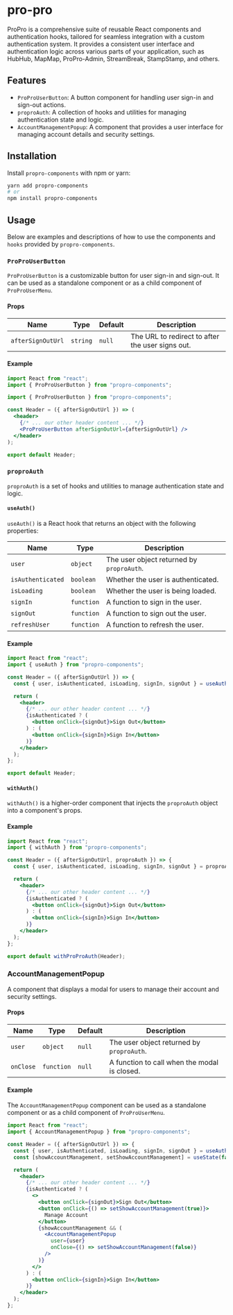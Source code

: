 # pro-pro

ProPro is a comprehensive suite of reusable React components and authentication hooks, tailored for seamless integration with a custom authentication system. It provides a consistent user interface and authentication logic across various parts of your application, such as HubHub, MapMap, ProPro-Admin, StreamBreak, StampStamp, and others.

## Features

- `ProProUserButton`: A button component for handling user sign-in and sign-out actions.
- `proproAuth`: A collection of hooks and utilities for managing authentication state and logic.
- `AccountManagementPopup`: A component that provides a user interface for managing account details and security settings.

## Installation

Install `propro-components` with npm or yarn:

```bash
yarn add propro-components
# or
npm install propro-components

```

## Usage

Below are examples and descriptions of how to use the components and `hooks` provided by `propro-components`.

### `ProProUserButton`

`ProProUserButton` is a customizable button for user sign-in and sign-out. It can be used as a standalone component or as a child component of `ProProUserMenu`.

#### Props

| Name              | Type     | Default | Description                                      |
| ----------------- | -------- | ------- | ------------------------------------------------ |
| `afterSignOutUrl` | `string` | `null`  | The URL to redirect to after the user signs out. |

#### Example

```jsx
import React from "react";
import { ProProUserButton } from "propro-components";

import { ProProUserButton } from "propro-components";

const Header = ({ afterSignOutUrl }) => (
  <header>
    {/* ... our other header content ... */}
    <ProProUserButton afterSignOutUrl={afterSignOutUrl} />
  </header>
);

export default Header;
```

### `proproAuth`

`proproAuth` is a set of hooks and utilities to manage authentication state and logic.

#### `useAuth()`

`useAuth()` is a React hook that returns an object with the following properties:

| Name              | Type       | Description                               |
| ----------------- | ---------- | ----------------------------------------- |
| `user`            | `object`   | The user object returned by `proproAuth`. |
| `isAuthenticated` | `boolean`  | Whether the user is authenticated.        |
| `isLoading`       | `boolean`  | Whether the user is being loaded.         |
| `signIn`          | `function` | A function to sign in the user.           |
| `signOut`         | `function` | A function to sign out the user.          |
| `refreshUser`     | `function` | A function to refresh the user.           |

#### Example

```jsx
import React from "react";
import { useAuth } from "propro-components";

const Header = ({ afterSignOutUrl }) => {
  const { user, isAuthenticated, isLoading, signIn, signOut } = useAuth();

  return (
    <header>
      {/* ... our other header content ... */}
      {isAuthenticated ? (
        <button onClick={signOut}>Sign Out</button>
      ) : (
        <button onClick={signIn}>Sign In</button>
      )}
    </header>
  );
};

export default Header;
```

#### `withAuth()`

`withAuth()` is a higher-order component that injects the `proproAuth` object into a component's props.

#### Example

```jsx
import React from "react";
import { withAuth } from "propro-components";

const Header = ({ afterSignOutUrl, proproAuth }) => {
  const { user, isAuthenticated, isLoading, signIn, signOut } = proproAuth;

  return (
    <header>
      {/* ... our other header content ... */}
      {isAuthenticated ? (
        <button onClick={signOut}>Sign Out</button>
      ) : (
        <button onClick={signIn}>Sign In</button>
      )}
    </header>
  );
};

export default withProProAuth(Header);
```

### AccountManagementPopup

A component that displays a modal for users to manage their account and security settings.

#### Props

| Name      | Type       | Default | Description                                  |
| --------- | ---------- | ------- | -------------------------------------------- |
| `user`    | `object`   | `null`  | The user object returned by `proproAuth`.    |
| `onClose` | `function` | `null`  | A function to call when the modal is closed. |

#### Example

The `AccountManagementPopup` component can be used as a standalone component or as a child component of `ProProUserMenu`.

```jsx
import React from "react";
import { AccountManagementPopup } from "propro-components";

const Header = ({ afterSignOutUrl }) => {
  const { user, isAuthenticated, isLoading, signIn, signOut } = useAuth();
  const [showAccountManagement, setShowAccountManagement] = useState(false);

  return (
    <header>
      {/* ... our other header content ... */}
      {isAuthenticated ? (
        <>
          <button onClick={signOut}>Sign Out</button>
          <button onClick={() => setShowAccountManagement(true)}>
            Manage Account
          </button>
          {showAccountManagement && (
            <AccountManagementPopup
              user={user}
              onClose={() => setShowAccountManagement(false)}
            />
          )}
        </>
      ) : (
        <button onClick={signIn}>Sign In</button>
      )}
    </header>
  );
};
```
